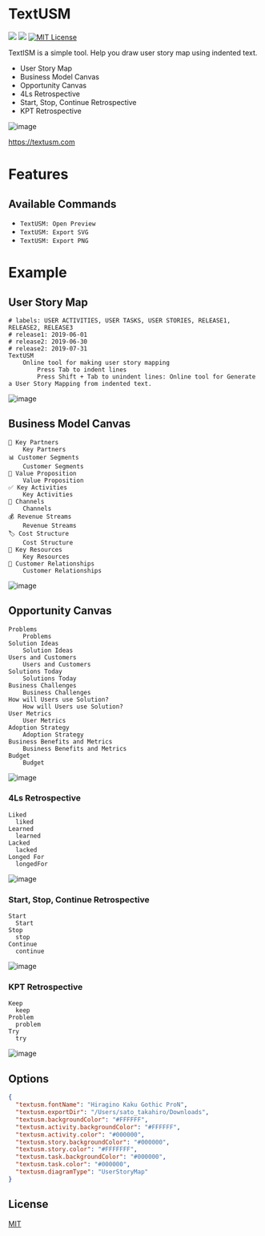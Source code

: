 # TextUSM

![](https://img.shields.io/badge/Release-v0.0.13-blue.svg?style=flat-square) ![](https://img.shields.io/badge/vscode-^1.33.0-blue.svg?style=flat-square) [![MIT License](https://img.shields.io/badge/license-MIT-blue.svg?style=flat)](LICENSE)

TextISM is a simple tool. Help you draw user story map using indented text.

- User Story Map
- Business Model Canvas
- Opportunity Canvas
- 4Ls Retrospective
- Start, Stop, Continue Retrospective
- KPT Retrospective

![image](./img/textusm.gif)

https://textusm.com

# Features

## Available Commands

- `TextUSM: Open Preview`
- `TextUSM: Export SVG`
- `TextUSM: Export PNG`

# Example

## User Story Map

```
# labels: USER ACTIVITIES, USER TASKS, USER STORIES, RELEASE1, RELEASE2, RELEASE3
# release1: 2019-06-01
# release2: 2019-06-30
# release2: 2019-07-31
TextUSM
    Online tool for making user story mapping
        Press Tab to indent lines
        Press Shift + Tab to unindent lines: Online tool for Generate a User Story Mapping from indented text.
```

![image](./img/usm.png)

## Business Model Canvas

```
👥 Key Partners
    Key Partners
📊 Customer Segments
    Customer Segments
🎁 Value Proposition
    Value Proposition
✅ Key Activities
    Key Activities
🚚 Channels
    Channels
💰 Revenue Streams
    Revenue Streams
🏷️ Cost Structure
    Cost Structure
💪 Key Resources
    Key Resources
💙 Customer Relationships
    Customer Relationships
```

![image](./img/bmc.png)

## Opportunity Canvas

```
Problems
    Problems
Solution Ideas
    Solution Ideas
Users and Customers
    Users and Customers
Solutions Today
    Solutions Today
Business Challenges
    Business Challenges
How will Users use Solution?
    How will Users use Solution?
User Metrics
    User Metrics
Adoption Strategy
    Adoption Strategy
Business Benefits and Metrics
    Business Benefits and Metrics
Budget
    Budget
```

![image](./img/opc.png)

### 4Ls Retrospective

```
Liked
  liked
Learned
  learned
Lacked
  lacked
Longed For
  longedFor
```

![image](./img/4ls.png)

### Start, Stop, Continue Retrospective

```
Start
  Start
Stop
  stop
Continue
  continue
```

![image](./img/ssc.png)

### KPT Retrospective

```
Keep
  keep
Problem
  problem
Try
  try
```

![image](./img/kpt.png)

## Options

```json
{
  "textusm.fontName": "Hiragino Kaku Gothic ProN",
  "textusm.exportDir": "/Users/sato_takahiro/Downloads",
  "textusm.backgroundColor": "#FFFFFF",
  "textusm.activity.backgroundColor": "#FFFFFF",
  "textusm.activity.color": "#000000",
  "textusm.story.backgroundColor": "#000000",
  "textusm.story.color": "#FFFFFFF",
  "textusm.task.backgroundColor": "#000000",
  "textusm.task.color": "#000000",
  "textusm.diagramType": "UserStoryMap"
}
```

## License

[MIT](http://opensource.org/licenses/MIT)
